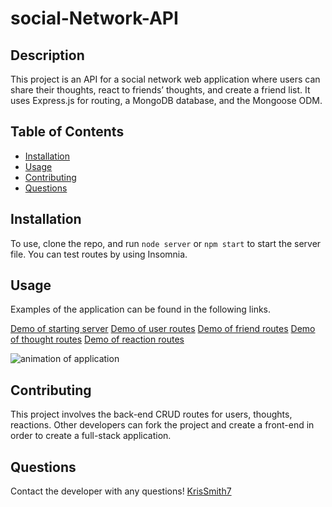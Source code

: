 # social-Network-API

  ## Description
   This project is an API for a social network web application where users can share their thoughts, react to friends’ thoughts, and create a friend list. It uses Express.js for routing, a MongoDB database, and the Mongoose ODM.

  ## Table of Contents
  * [Installation](#installation)
  * [Usage](#usage)
  * [Contributing](#contributing)
  * [Questions](#questions)

  ## Installation 
  To use, clone the repo, and run `node server` or `npm start` to start the server file. You can test routes by using Insomnia.


  ## Usage
   Examples of the application can be found in the following links.
  
[Demo of starting server](https://watch.screencastify.com/v/5LsdzpxelWYBVGlv6JEE)
[Demo of user routes](https://watch.screencastify.com/v/3zMXU2fFJeaxE3zDnGt2)
[Demo of friend routes](https://watch.screencastify.com/v/imbVJwKbcpa3lVCXBU80)
[Demo of thought routes](https://watch.screencastify.com/v/AhNsi4dkuAVntTcIvHRz)
[Demo of reaction routes](https://watch.screencastify.com/v/DuBY9H8QdlUjtsi37daO)

![animation of application](assets\images\insomnia.gif)


  ## Contributing
  This project involves the back-end CRUD routes for users, thoughts, reactions. Other developers can fork the project and create a front-end in order to create a full-stack application.

  ## Questions
  Contact the developer with any questions!
 [KrisSmith7](https://github.com/krissmith7)
  